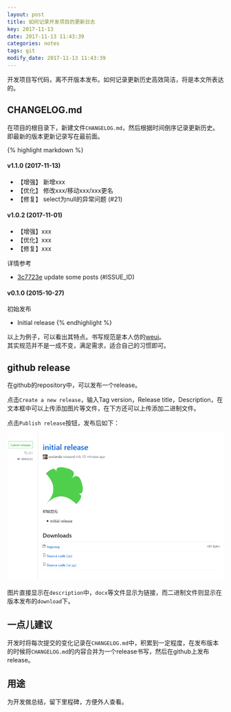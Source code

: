 ```yaml
---
layout: post
title: 如何记录开发项目的更新日志
key: 2017-11-13
date: 2017-11-13 11:43:39
categories: notes
tags: git
modify_date: 2017-11-13 11:43:39
---
```


开发项目写代码，离不开版本发布。如何记录更新历史高效简洁，将是本文所表达的。

<!--more-->

## CHANGELOG.md

在项目的根目录下，新建文件`CHANGELOG.md`，然后根据时间倒序记录更新历史。即最新的版本更新记录写在最前面。

{% highlight markdown %}
#### v1.1.0 (2017-11-13)

- 【增强】 新增xxx
- 【优化】 修改xxx/移动xxx/xxx更名
- 【修复】 select为null的异常问题 (#21)

#### v1.0.2 (2017-11-01)

- 【增强】xxx
- 【优化】xxx
- 【修复】xxx

详情参考

- [3c7723e](https://github.com/yuxianda/yuxianda.github.io/commit/3c7723e) update some posts  (#ISSUE_ID)

#### v0.1.0 (2015-10-27)

初始发布

- Initial release
{% endhighlight %}


以上为例子，可以看出其特点。书写规范是本人仿的[weui](https://github.com/Tencent/weui/blob/master/CHANGELOG.md)。  
其实规范并不是一成不变，满足需求，适合自己的习惯即可。

## github release

在github的repository中，可以发布一个release。

点击`Create a new release`，输入Tag version，Release title，Description，在文本框中可以上传添加图片等文件，在下方还可以上传添加二进制文件。

点击`Publish release`按钮，发布后如下：

![release截图](/statics/images/how-to-write-changelog/release.png)

图片直接显示在`description`中，`docx`等文件显示为链接，而二进制文件则显示在版本发布的`download`下。

## 一点儿建议

开发时将每次提交的变化记录在`CHANGELOG.md`中，积累到一定程度，在发布版本的时候将`CHANGELOG.md`的内容合并为一个release书写，然后在github上发布release。

## 用途

为开发做总结，留下里程碑，方便外人查看。

